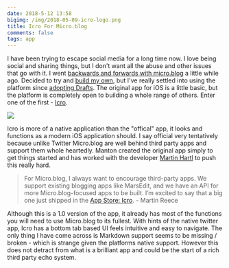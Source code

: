 ```yaml
---
date: 2018-5-12 13:58
bigimg: /img/2018-05-09-icro-logo.png
title: Icro For Micro.blog
comments: false
tags: app
---
```

I have been trying to escape social media for a long time now. I love being social and sharing things, but I don't want all the abuse and other issues that go with it. I went [backwards and forwards with micro.blog](https://gr36.com/2018-01-20-using-microblog/) a little while ago. Decided to try and [build my own](https://gr36.com/2018-01-20-building-a-micro-blog-on-jekyll/), but I've really settled into using the platform since [adopting Drafts](https://gr36.com/2018-04-29-finding-use-for-drafts/). The original app for iOS is a little basic, but the platform is completely open to building a whole range of others. Enter one of the first - [Icro](https://itunes.apple.com/gb/app/icro/id1375296597?mt=8).

![](https://gr36.com/img/2018-05-09-Icro-screenshots.png)

Icro is more of a native application than the "offical" app, it looks and functions as a modern iOS application should. I say official very tentatively because unlike Twitter Micro.blog are well behind third party apps and support them whole heartedly. Manton created the original app simply to get things started and has worked with the developer [Martin Hartl](https://micro.blog/hartlco) to push this really hard. 

> For Micro.blog, I always want to encourage third-party apps. We support existing blogging apps like MarsEdit, and we have an API for more Micro.blog-focused apps to be built. I’m excited to say that a big one just shipped in the [App Store: Icro](https://itunes.apple.com/gb/app/icro/id1375296597?mt=8). - Martin Reece

Although this is a 1.0 version of the app, it already has most of the functions you will need to use Micro.blog to its fullest. With hints of the native twitter app, Icro has a bottom tab based UI feels intuitive and easy to navigate. The only thing I have come across is Markdown support seems to be missing / broken - which is strange given the platforms native support. However this does not detract from what is a brilliant app and could be the start of a rich third party echo system.